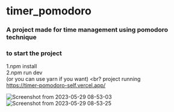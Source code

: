 # timer_pomodoro

### A project made for time management using pomodoro technique

### to start the project 
1.npm install <br>
2.npm run dev 
<br>
(or you can use yarn if you want) 
<br?
project running <br>
https://timer-pomodoro-self.vercel.app/

![Screenshot from 2023-05-29 08-53-03](https://github.com/eriket0107/timer_pomodoro/assets/91575045/99e3ce71-eedf-4cf3-8a83-47f263456872)
![Screenshot from 2023-05-29 08-53-25](https://github.com/eriket0107/timer_pomodoro/assets/91575045/e79f93c9-3ec7-4ee1-a7f5-515faa7b88d5)
